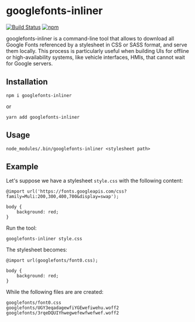 
# googlefonts-inliner

[![Build Status](https://travis-ci.org/aler9/googlefonts-inliner.svg?branch=master)](https://travis-ci.org/aler9/googlefonts-inliner)
[![npm](https://img.shields.io/npm/v/googlefonts-inliner)](https://www.npmjs.com/package/googlefonts-inliner)

googlefonts-inliner is a command-line tool that allows to download all Google Fonts referenced by a stylesheet in CSS or SASS format, and serve them locally. This process is particularly useful when building UIs for offline or high-availability systems, like vehicle interfaces, HMIs, that cannot wait for Google servers.

## Installation

```
npm i googlefonts-inliner
```

or

```
yarn add googlefonts-inliner
```

## Usage

```
node_modules/.bin/googlefonts-inliner <stylesheet path>
```

## Example

Let's suppose we have a stylesheet `style.css` with the following content:

```
@import url('https://fonts.googleapis.com/css?family=Muli:200,300,400,700&display=swap');

body {
    background: red;
}
```

Run the tool:
```
googlefonts-inliner style.css
```

The stylesheet becomes:

```
@import url(googlefonts/font0.css);

body {
    background: red;
}
```

While the following files are are created:

```
googlefonts/font0.css
googlefonts/UGY3eqadagewfiYGEwefiwehu.woff2
googlefonts/3rqeDQUIYhwegwefewfwefwef.woff2
```
